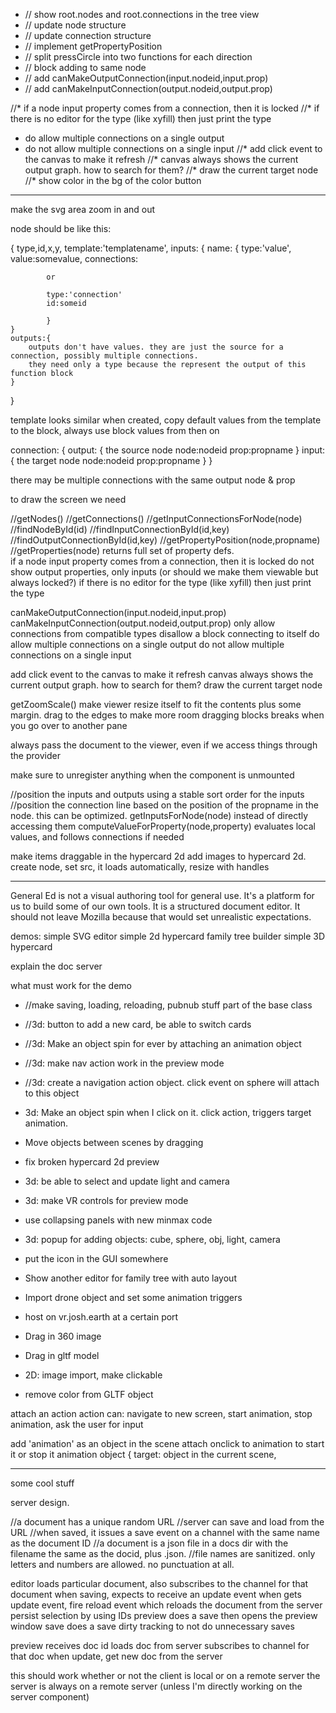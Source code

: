 * // show root.nodes and root.connections in the tree view
* // update node structure
* // update connection structure
* // implement getPropertyPosition
* // split pressCircle into two functions for each direction
* // block adding to same node
* // add canMakeOutputConnection(input.nodeid,input.prop)
* // add canMakeInputConnection(output.nodeid,output.prop)

//* if a node input property comes from a connection, then it is locked
//* if there is no editor for the type (like xyfill) then just print the type
* do allow multiple connections on a single output
* do not allow multiple connections on a single input
//* add click event to the canvas to make it refresh
//* canvas always shows the current output graph. how to search for them?
//* draw the current target node
//* show color in the bg of the color button

--------------


make the svg area zoom in and out

node should be like this:

{
    type,id,x,y,
    template:'templatename',
    inputs: {
        name: {
            type:'value',
            value:somevalue,
            connections:
            
            or
            
            type:'connection'
            id:someid
            
            }
    }
    outputs:{
        outputs don't have values. they are just the source for a connection, possibly multiple connections.
        they need only a type because the represent the output of this function block
    }
}

template looks similar
when created, copy default values from the template to the block, always use block values from then on

connection:
{
    output: {  the source node
        node:nodeid
        prop:propname
    }
    input: {  the target node
        node:nodeid
        prop:propname
    }
}

there may be multiple connections with the same output node & prop


to draw the screen we need

//getNodes()
//getConnections()
//getInputConnectionsForNode(node)
//findNodeById(id)
//findInputConnectionById(id,key)
//findOutputConnectionById(id,key)
//getPropertyPosition(node,propname)
//getProperties(node) returns full set of property defs.  
    if a node input property comes from a connection, then it is locked
    do not show output properties, only inputs (or should we make them viewable but always locked?)
    if there is no editor for the type (like xyfill) then just print the type

canMakeOutputConnection(input.nodeid,input.prop)
canMakeInputConnection(output.nodeid,output.prop)
    only allow connections from compatible types
    disallow a block connecting to itself
    do allow multiple connections on a single output
    do not allow multiple connections on a single input
    
    
add click event to the canvas to make it refresh
canvas always shows the current output graph. how to search for them?
draw the current target node

getZoomScale()
make viewer resize itself to fit the contents plus some margin. drag to the edges to make more room
dragging blocks breaks when you go over to another pane

always pass the document to the viewer, even if we access things through the provider

make sure to unregister anything when the component is unmounted

//position the inputs and outputs using a stable sort order for the inputs
//position the connection line based on the position of the propname in the node. this can be optimized.
getInputsForNode(node) instead of directly accessing them
computeValueForProperty(node,property)  evaluates local values, and follows connections if needed 



make items draggable in the hypercard 2d
add images to hypercard 2d. create node, set src, it loads automatically, resize with handles

-------------------


General Ed is not a visual authoring tool for general use. It's a platform for us to build
some of our own tools. It is a structured document editor. It should not leave Mozilla because
that would set unrealistic expectations.

demos:
simple SVG editor
simple 2d hypercard
family tree builder
simple 3D hypercard

explain the doc server

what must work for the demo

* //make saving, loading, reloading, pubnub stuff part of the base class
* //3d: button to add a new card, be able to switch cards
* //3d: Make an object spin for ever by attaching an animation object
* //3d: make nav action work in the preview mode
* //3d: create a navigation action object. click event on sphere will attach to this object
* 3d: Make an object spin when I click on it. click action, triggers target animation.
* Move objects between scenes by dragging 


* fix broken hypercard 2d preview
* 3d: be able to select and update light and camera
* 3d: make VR controls for preview mode
* use collapsing panels with new minmax code
* 3d: popup for adding objects: cube, sphere, obj, light, camera
* put the icon in the GUI somewhere
* Show another editor for family tree with auto layout 
* Import drone object and set some animation triggers
* host on vr.josh.earth at a certain port
* Drag in 360 image 
* Drag in gltf model
* 2D: image import, make clickable
* remove color from GLTF object 


attach an action
action can: navigate to new screen, start animation, stop animation, ask the user for input

add 'animation' as an object in the scene
attach onclick to animation to start it or stop it
animation object {
  target: object in the current scene,
   



--------


some cool stuff


server design.

//a document has a unique random URL
//server can save and load from the URL
//when saved, it issues a save event on a channel with the same name as the document ID
//a document is a json file in a docs dir with the filename the same as the docid, plus .json.
//file names are sanitized. only letters and numbers are allowed. no punctuation at all.

editor loads particular document, also subscribes to the channel for that document
when saving, expects to receive an update event
when gets update event, fire reload event which reloads the document from the server
persist selection by using IDs
preview does a save then opens the preview window
save does a save
dirty tracking to not do unnecessary saves

preview receives doc id
loads doc from server
subscribes to channel for that doc
when update, get new doc from the server

this should work whether or not the client is local or on a remote server
the server is always on a remote server (unless I'm directly working on the server component)

